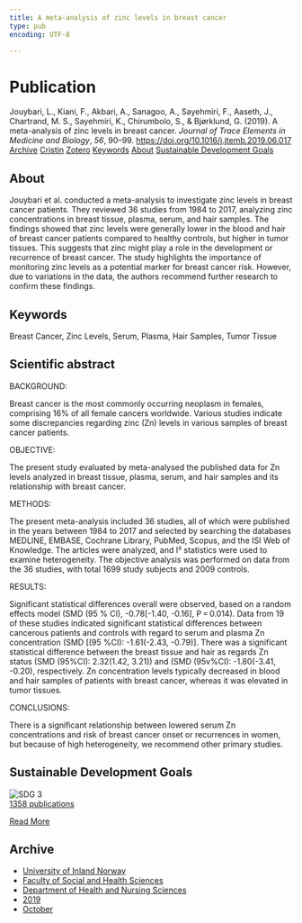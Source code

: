 ```yaml
---
title: A meta-analysis of zinc levels in breast cancer
type: pub
encoding: UTF-8

---
```

<h1>Publication</h1>
<article id="csl-bib-container-LC98XX8X" class="csl-bib-container">
  <div class="csl-bib-body"> <div class="csl-entry">Jouybari, L., Kiani, F., Akbari, A., Sanagoo, A., Sayehmiri, F., Aaseth, J., Chartrand, M. S., Sayehmiri, K., Chirumbolo, S., &#38; Bjørklund, G. (2019). A meta-analysis of zinc levels in breast cancer. <i>Journal of Trace Elements in Medicine and Biology</i>, <i>56</i>, 90–99. <a href="https://doi.org/10.1016/j.jtemb.2019.06.017">https://doi.org/10.1016/j.jtemb.2019.06.017</a></div> </div>
  <div class="csl-bib-buttons">
    <a href="#taxonomy-article-LC98XX8X" alt="archive" class="csl-bib-button">Archive</a>
    <a href="https://app.cristin.no/results/show.jsf?id=1734192" alt="Cristin" class="csl-bib-button">Cristin</a>
    <a href="http://zotero.org/groups/5881554/items/LC98XX8X" alt="Zotero" class="csl-bib-button">Zotero</a>
    <a href="#keywords-article-LC98XX8X" alt="keywords" class="csl-bib-button">Keywords</a>
    <a href="#about-article-LC98XX8X" alt="about_pub" class="csl-bib-button">About</a>
    <a href="#sdg-article-LC98XX8X" alt="sdg" class="csl-bib-button">Sustainable Development Goals</a>
  </div>
  <div id="csl-bib-meta-container-LC98XX8X"></div>
</article>
<div id="csl-bib-meta-LC98XX8X" class="csl-bib-meta">
  <article id="about-article-LC98XX8X" class="about_pub-article">
    <h1>About</h1>
    Jouybari et al. conducted a meta-analysis to investigate zinc levels in breast cancer patients. They reviewed 36 studies from 1984 to 2017, analyzing zinc concentrations in breast tissue, plasma, serum, and hair samples. The findings showed that zinc levels were generally lower in the blood and hair of breast cancer patients compared to healthy controls, but higher in tumor tissues. This suggests that zinc might play a role in the development or recurrence of breast cancer. The study highlights the importance of monitoring zinc levels as a potential marker for breast cancer risk. However, due to variations in the data, the authors recommend further research to confirm these findings.
  </article>
  <article id="keywords-article-LC98XX8X" class="keywords-article">
    <h1>Keywords</h1>
    Breast Cancer, Zinc Levels, Serum, Plasma, Hair Samples, Tumor Tissue
  </article>
  <article id="abstract-article-LC98XX8X" class="abstract-article">
    <h1>Scientific abstract</h1>
    BACKGROUND:  
 
Breast cancer is the most commonly occurring neoplasm in females, comprising 16% of all female cancers worldwide. Various studies indicate some discrepancies regarding zinc (Zn) levels in various samples of breast cancer patients. 
 
OBJECTIVE:  
 
The present study evaluated by meta-analysed the published data for Zn levels analyzed in breast tissue, plasma, serum, and hair samples and its relationship with breast cancer. 
 
METHODS:  
 
The present meta-analysis included 36 studies, all of which were published in the years between 1984 to 2017 and selected by searching the databases MEDLINE, EMBASE, Cochrane Library, PubMed, Scopus, and the ISI Web of Knowledge. The articles were analyzed, and I² statistics were used to examine heterogeneity. The objective analysis was performed on data from the 36 studies, with total 1699 study subjects and 2009 controls. 
 
RESULTS:  
 
Significant statistical differences overall were observed, based on a random effects model (SMD (95 % CI), -0.78[-1.40, -0.16], P = 0.014). Data from 19 of these studies indicated significant statistical differences between cancerous patients and controls with regard to serum and plasma Zn concentration (SMD [(95 %CI): -1.61(-2.43, -0.79)]. There was a significant statistical difference between the breast tissue and hair as regards Zn status (SMD (95%CI): 2.32(1.42, 3.21)) and (SMD (95v%CI): -1.80(-3.41, -0.20), respectively. Zn concentration levels typically decreased in blood and hair samples of patients with breast cancer, whereas it was elevated in tumor tissues. 
 
CONCLUSIONS:  
 
There is a significant relationship between lowered serum Zn concentrations and risk of breast cancer onset or recurrences in women, but because of high heterogeneity, we recommend other primary studies.
  </article>
  <article id="sdg-article-LC98XX8X" class="sdg-article">
    <h1>Sustainable Development Goals</h1>
    <div class="sdg-container"><div id="sdg3" class="sdg">
        <img src="{{< params subfolder >}}images/sdg/sdg03_en.png" class="image" alt="SDG 3">
        <div class="sdg-overlay">
          <a href="{{< params subfolder >}}en/archive/?sdg=3#archive" class="sdg-publication-count"><span>1358</span> publications</a>
          <p><a href="https://sdgs.un.org/goals/goal3" class="sdg-read-more">Read More</a></p>
        </div>
      </div></div>
  </article>
  <article id="taxonomy-article-LC98XX8X" class="taxonomy-article">
    <h1>Archive</h1>
    <ul>
      <li><a href="{{< params subfolder >}}en/archive/?key=3DCRN523">University of Inland Norway</a></li>
      <li><a href="{{< params subfolder >}}en/archive/?key=IDKFS3MX">Faculty of Social and Health Sciences</a></li>
      <li><a href="{{< params subfolder >}}en/archive/?key=GTV4ECMZ">Department of Health and Nursing Sciences</a></li>
      <li><a href="{{< params subfolder >}}en/archive/?key=E7THIEEM">2019</a></li>
      <li><a href="{{< params subfolder >}}en/archive/?key=8529QDHU">October</a></li>
    </ul>
  </article>
</div>
